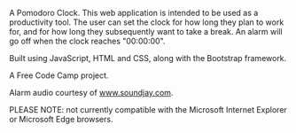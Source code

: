 A Pomodoro Clock. This web application is intended to be used as a productivity tool. The user can set the clock for how long they plan to work for, and for how long they subsequently want to take a break. An alarm will go off when the clock reaches "00:00:00".

Built using JavaScript, HTML and CSS, along with the Bootstrap framework.

A Free Code Camp project.

Alarm audio courtesy of www.soundjay.com.

PLEASE NOTE: not currently compatible with the Microsoft Internet Explorer or Microsoft Edge browsers.
